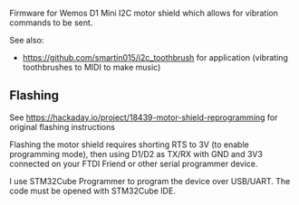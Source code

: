 Firmware for Wemos D1 Mini I2C motor shield which allows for vibration commands to be sent.

See also:

* https://github.com/smartin015/i2c_toothbrush for application (vibrating toothbrushes to MIDI to make music)


## Flashing

See https://hackaday.io/project/18439-motor-shield-reprogramming for original flashing instructions

Flashing the motor shield requires shorting RTS to 3V (to enable programming mode), then using D1/D2 as TX/RX with GND and 3V3 connected on your FTDI Friend or other serial programmer device.

I use STM32Cube Programmer to program the device over USB/UART. The code must be opened with STM32Cube IDE.
